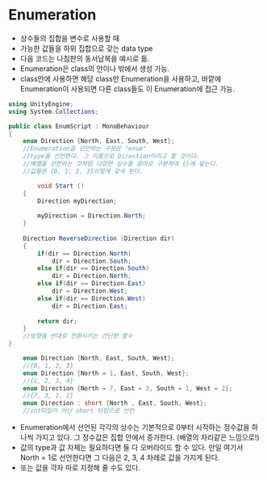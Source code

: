 Enumeration
===========
- 상수들의 집합을 변수로 사용할 때
- 가능한 값들을 하위 집합으로 갖는 data type
- 다음 코드는 나침판의 동서남북을 예시로 듦.
- Enumeration은 class의 안이나 밖에서 생성 가능.
- class안에 사용하면 해당 class만 Enumeration을 사용하고, 바깥에 Enumeration이 사용되면 다른 class들도 이 Enumeration에 접근 가능.


```c#
using UnityEngine;
using System.Collections;

public class EnumScript : MonoBehaviour 
{
    enum Direction {North, East, South, West};
    //Enumeration을 선언하는 구문은 "enum"
    //type을 선언한다. 그 이름으로 Direction이라고 할 것이다.
    //배열을 선언하는 것처럼 다양한 상수를 콤마로 구분하여 {}에 넣는다.
    //값들은 {0, 1, 2, 3}이렇게 갖게 된다.

        void Start () 
    {
        Direction myDirection;
        
        myDirection = Direction.North;
    }
    
    Direction ReverseDirection (Direction dir)
    {
        if(dir == Direction.North)
            dir = Direction.South;
        else if(dir == Direction.South)
            dir = Direction.North;
        else if(dir == Direction.East)
            dir = Direction.West;
        else if(dir == Direction.West)
            dir = Direction.East;
        
        return dir;     
    }
    //방향을 반대로 전환시키는 간단한 함수
}
```

```c#
    enum Direction {North, East, South, West};
    //{0, 1, 2, 3}
    enum Direction {North = 1, East, South, West};
    //{1, 2, 3, 4}
    enum Direction {North = 7, East = 3, South = 1, West = 2};
    //{7, 3, 1, 2}
    enum Direction : short {North , East, South, West};
    //int타입이 아닌 short 타입으로 선언
```
- Enumeration에서 선언된 각각의 상수는 기본적으로 0부터 시작하는 정수값을 하나씩 가지고 있다. 그 정수값은 집합 안에서 증가한다. (배열의 자리같은 느낌으로!)
- 값의 type과 값 자체는 필요하다면 둘 다 오버라이드 할 수 있다. 만일 여기서 North = 1로 선언한다면 그 다음은 2, 3, 4 차례로 값을 가지게 된다.
- 또는 값을 각자 따로 지정해 줄 수도 있다.